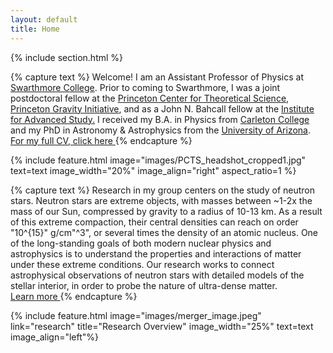 ```yaml
---
layout: default
title: Home
---
```


<!--
# Carolyn Raithel 
## Assistant Professor, Department of Physics & Astronomy, Swarthmore College -->

{% include section.html %}

<!--  ## Highlights -->

{% capture text %}
Welcome! I am an Assistant Professor of Physics at <a href="https://www.swarthmore.edu/">Swarthmore College</a>. Prior to coming to Swarthmore, I was a joint postdoctoral fellow at the <a href="https://pcts.princeton.edu/">Princeton Center for Theoretical Science</a>, <a href="https://gravity.princeton.edu/">Princeton Gravity Initiative</a>, and as a John N. Bahcall fellow at the <a href="https://www.ias.edu/">Institute for Advanced Study.</a> I received my B.A. in Physics from <a href="https://www.carleton.edu/">Carleton College</a> and my PhD in Astronomy & Astrophysics from the <a href="https://www.as.arizona.edu/">University of Arizona</a>. 
<a class="button" href="{{ '/images/raithel_cv.pdf' | relative_url }}" data-style="bare" aria-label="For my full CV, click here">  <i class="fa-solid fa-arrow-right"></i> For my full CV, click here </a>
{% endcapture %}
  
{% include feature.html image="images/PCTS_headshot_cropped1.jpg" text=text image_width="20%" image_align="right" aspect_ratio=1 %}


{% capture text %}
Research in my group centers on the study of neutron stars. Neutron stars are extreme objects, with masses
between ~1-2x the mass of our Sun, compressed by gravity to a radius of 10-13 km. As a result of this extreme compaction, their central densities can reach on order "10^{15}" g/cm"^3", or several times the density of an atomic nucleus. One of the long-standing goals of both modern nuclear physics and astrophysics is to understand the properties and interactions of matter under these extreme conditions. Our research works to connect astrophysical observations of neutron stars with detailed models of the stellar interior, in order to probe the nature of ultra-dense matter.  
<a class="button" href="{{ '/research' | relative_url }}" data-style="bare">  <i class="fa-solid fa-arrow-right"></i> Learn more </a>
{% endcapture %}
  
{% include feature.html image="images/merger_image.jpeg"  link="research" title="Research Overview" image_width="25%" text=text image_align="left"%}

